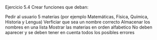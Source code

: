 Ejercicio 5.4
Crear funciones que deban:

Pedir al usuario 5 materias (por ejemplo Matemáticas, Física, Química, Historia y Lengua)
Verficiar que sea un nombre correcto
Almacenar los nombres en una lista
Mostrar las materias en orden alfabetico
No deben aparecer y se deben tener en cuenta todos los posibles errores
